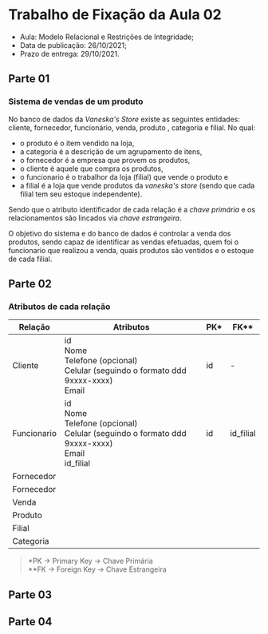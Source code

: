 # Trabalho de Fixação da Aula 02
* Aula: Modelo Relacional e Restrições de Integridade;
* Data de publicação: 26/10/2021;
* Prazo de entrega: 29/10/2021.

## Parte 01

### **Sistema de vendas de um produto**
No banco de dados da *Vaneska's Store* existe as seguintes entidades: cliente, fornecedor, funcionário, venda, produto , categoria e filial. No qual:
* o produto é o item vendido na loja, 
* a categoria é a descrição de um agrupamento de itens, 
* o fornecedor é a empresa que provem os produtos, 
* o cliente é aquele que compra os produtos, 
* o funcionario é o trabalhor da loja (filial) que vende o produto e 
* a filial é a loja que vende produtos da *vaneska's store* (sendo que cada filial tem seu estoque independente).   

Sendo que o atributo identificador de cada relação é a *chave primária* e os relacionamentos são lincados via *chave estrangeira*.

O objetivo do sistema e do banco de dados é controlar a venda dos produtos, sendo capaz de identificar as vendas efetuadas, quem foi o funcionario que realizou a venda, quais produtos são ventidos e o estoque de cada filial. 

## Parte 02 

### **Atributos de cada relação**
| Relação     	| Atributos 	| PK* 	| FK** 	|
|-------------	|-----------	|-----	|------	|
| Cliente     	| id<br>Nome<br>Telefone (opcional)<br>Celular (seguindo o formato ddd 9xxxx-xxxx)<br>Email<br>          	|   id  	|   -   	| 
| Funcionario 	| id<br>Nome<br>Telefone (opcional)<br>Celular (seguindo o formato ddd 9xxxx-xxxx)<br>Email<br>id_filial          	|   id  	|   id_filial   	| 
| Fornecedor  	|           	|     	|      	| 
| Fornecedor  	|           	|     	|      	| 
| Venda  	      |           	|     	|      	| 
| Produto       |           	|     	|      	| 
| Filial        |           	|     	|      	| 
| Categoria     |           	|     	|      	| 

> *PK -> Primary Key -> Chave Primária <br>
> **FK -> Foreign Key -> Chave Estrangeira

## Parte 03

## Parte 04
